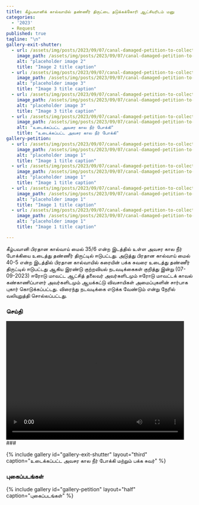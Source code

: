 ```yaml
---
title: கீழ்பவானிக் கால்வாயில் தண்ணீர் திருட்டை தடுக்கக்கோரி ஆட்சியரிடம் மனு
categories:
  - '2023'
  - Request
published: true
tagline: "\n"
gallery-exit-shutter:
  - url: /assets/img/posts/2023/09/07/canal-damaged-petition-to-collector-sp/damaged-3.jpeg
    image_path: /assets/img/posts/2023/09/07/canal-damaged-petition-to-collector-sp/damaged-2.jpeg
    alt: "placeholder image 2"
    title: "Image 2 title caption"
  - url: /assets/img/posts/2023/09/07/canal-damaged-petition-to-collector-sp/damaged-1.jpeg
    image_path: /assets/img/posts/2023/09/07/canal-damaged-petition-to-collector-sp/damaged-1.jpeg
    alt: "placeholder image 3"
    title: "Image 3 title caption"
  - url: /assets/img/posts/2023/09/07/canal-damaged-petition-to-collector-sp/damaged-3.jpeg
    image_path: /assets/img/posts/2023/09/07/canal-damaged-petition-to-collector-sp/damaged-3.jpeg
    alt: "placeholder image 3"
    title: "Image 3 title caption"
  - url: /assets/img/posts/2023/09/07/canal-damaged-petition-to-collector-sp/emergency-water-shutter-opened.jpeg
    image_path: /assets/img/posts/2023/09/07/canal-damaged-petition-to-collector-sp/emergency-water-shutter-opened.jpeg
    alt: "உடைக்கப்பட்ட அவசர கால நீர் போக்கி"
    title: "உடைக்கப்பட்ட அவசர கால நீர் போக்கி"
gallery-petition:
  - url: /assets/img/posts/2023/09/07/canal-damaged-petition-to-collector-sp/collector-sp-petition-pics/sp-petition-pic-1.jpeg
    image_path: /assets/img/posts/2023/09/07/canal-damaged-petition-to-collector-sp/collector-sp-petition-pics/sp-petition-pic-1.jpeg
    alt: "placeholder image 1"
    title: "Image 1 title caption"
  - url: /assets/img/posts/2023/09/07/canal-damaged-petition-to-collector-sp/collector-sp-petition-pics/sp-petition-pic-4.jpeg
    image_path: /assets/img/posts/2023/09/07/canal-damaged-petition-to-collector-sp/collector-sp-petition-pics/sp-petition-pic-4.jpeg
    alt: "placeholder image 1"
    title: "Image 1 title caption"
  - url: /assets/img/posts/2023/09/07/canal-damaged-petition-to-collector-sp/collector-sp-petition-pics/sp-petition-pic-2.jpeg
    image_path: /assets/img/posts/2023/09/07/canal-damaged-petition-to-collector-sp/collector-sp-petition-pics/sp-petition-pic-2.jpeg
    alt: "placeholder image 1"
    title: "Image 1 title caption" 
  - url: /assets/img/posts/2023/09/07/canal-damaged-petition-to-collector-sp/collector-sp-petition-pics/sp-petition-pic-3.jpeg
    image_path: /assets/img/posts/2023/09/07/canal-damaged-petition-to-collector-sp/collector-sp-petition-pics/sp-petition-pic-3.jpeg
    alt: "placeholder image 1"
    title: "Image 1 title caption"

---
```


கீழ்பவானி பிரதான கால்வாய் மைல் 35/6 என்ற இடத்தில் உள்ள அவசர கால நீர் போக்கியை உடைத்து தண்ணீர் திருட்டில் ஈடுபட்டது. அடுத்து பிரதான கால்வாய் 
மைல் 40-5 என்ற இடத்தில் பிரதான கால்வாயில் கரையின் பக்க சுவரை உடைத்து தண்ணீர் திருட்டில் ஈடுபட்டது ஆகிய இரண்டு குற்றவியல் நடவடிக்கைகள் குறித்து இன்று (07-09-2023) ஈரோடு மாவட்ட ஆட்சித் தலைவர் அவர்களிடமும் ஈரோடு மாவட்டக் காவல் கண்காணிப்பாளர் அவர்களிடமும் ஆயக்கட்டு விவசாயிகள் அமைப்புகளின் சார்பாக புகார் கொடுக்கப்பட்டது. விரைந்து நடவடிக்கை எடுக்க வேண்டும் என்று நேரில் வலியுறுத்தி சொல்லப்பட்டது.

### செய்தி


<video width="480" height="320" controls="controls">
  <source src="/assets/img/posts/2023/09/07/canal-damaged-petition-to-collector-sp/sun-news.mp4" type="video/mp4">
</video>
### 

{% include gallery id="gallery-exit-shutter" layout="third" caption="உடைக்கப்பட்ட அவசர கால நீர் போக்கி மற்றும் பக்க சுவர்" %}

### புகைப்படங்கள்

{% include gallery id="gallery-petition" layout="half" caption="புகைப்படங்கள்" %}
